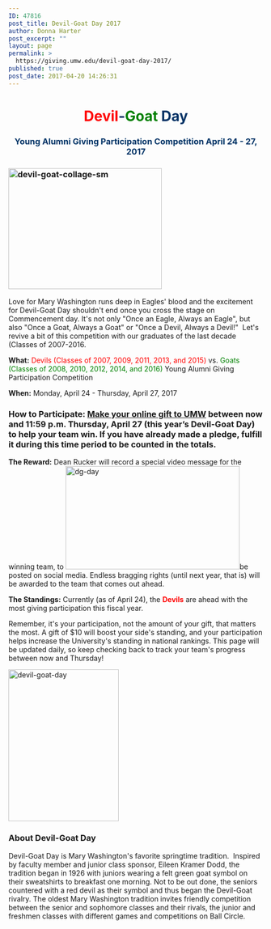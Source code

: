 ```yaml
---
ID: 47816
post_title: Devil-Goat Day 2017
author: Donna Harter
post_excerpt: ""
layout: page
permalink: >
  https://giving.umw.edu/devil-goat-day-2017/
published: true
post_date: 2017-04-20 14:26:31
---
```

<h1 style="text-align: center"><span style="color: #ff0000">Devil</span><span style="color: #003366">-</span><span style="color: #008000">Goat</span> <span style="color: #003366">Day</span></h1>
<h3 style="text-align: center"><span style="color: #003366">Young Alumni Giving Participation Competition </span>
<span style="color: #003366">April 24 - 27, 2017</span></h3>
<!-- [if lt IE 9]&gt;--><!-- Custom CSS : http://wpwave.com/ --><!-- fonts delivered by Wordpress Google Fonts, a plugin by Adrian3.com -->
<h3><strong><img class="  wp-image-47828 alignleft" src="https://giving.umw.edu/wp-content/uploads/2017/04/devil-goat-collage-sm.jpg" alt="devil-goat-collage-sm" width="303" height="239" /></strong></h3>
Love for Mary Washington runs deep in Eagles' blood and the excitement for Devil-Goat Day shouldn't end once you cross the stage on Commencement day. It's not only "Once an Eagle, Always an Eagle", but also "Once a Goat, Always a Goat" or "Once a Devil, Always a Devil!"  Let's revive a bit of this competition with our graduates of the last decade (Classes of 2007-2016.

<strong>What:</strong> <span style="color: #ff0000">Devils (Classes of 2007, 2009, 2011, 2013, and 2015)</span> vs. <span style="color: #008000">Goats (Classes of 2008, 2010, 2012, 2014, and 2016)</span> Young Alumni Giving Participation Competition

<strong>When:</strong> Monday, April 24 - Thursday, April 27, 2017
<h3><strong>How to Participate:</strong> <a href="https://www.applyweb.com/public/contribute?FUNDMW">Make your online gift to UMW</a> between now and 11:59 p.m. Thursday, April 27 (this year’s Devil-Goat Day) to help your team win. If you have already made a pledge, fulfill it during this time period to be counted in the totals.</h3>
<strong>The Reward:</strong> Dean Rucker will record a special video message for the winning team, to <a href="https://giving.umw.edu/wp-content/uploads/2017/04/dg-day.jpg"><img class="  wp-image-47820 alignright" src="https://giving.umw.edu/wp-content/uploads/2017/04/dg-day-300x178.jpg" alt="dg-day" width="344" height="204" /></a>be posted on social media. Endless bragging rights (until next year, that is) will be awarded to the team that comes out ahead.

<strong>The Standings:</strong> Currently (as of April 24), the <strong><span style="color: #ff0000">Devils</span></strong> are ahead with the most giving participation this fiscal year.

Remember, it's your participation, not the amount of your gift, that matters the most. A gift of $10 will boost your side's standing, and your participation helps increase the University's standing in national rankings. This page will be updated daily, so keep checking back to track your team's progress between now and Thursday!

<a href="https://giving.umw.edu/wp-content/uploads/2017/04/devil-goat-day.jpg"><img class=" size-medium wp-image-47824 aligncenter" src="https://giving.umw.edu/wp-content/uploads/2017/04/devil-goat-day-218x300.jpg" alt="devil-goat-day" width="218" height="300" /></a>
<h3>About Devil-Goat Day</h3>
Devil-Goat Day is Mary Washington's favorite springtime tradition.  Inspired by faculty member and junior class sponsor, Eileen Kramer Dodd, the tradition began in 1926 with juniors wearing a felt green goat symbol on their sweatshirts to breakfast one morning. Not to be out done, the seniors countered with a red devil as their symbol and thus began the Devil-Goat rivalry. The oldest Mary Washington tradition invites friendly competition between the senior and sophomore classes and their rivals, the junior and freshmen classes with different games and competitions on Ball Circle.